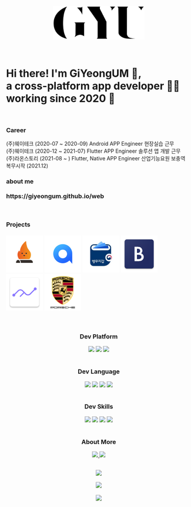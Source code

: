 <h1 align="center">
  <br>
  <br>
  <img src = "https://github.com/GiYeongUM/GiYeongUM/blob/main/PersonalLogo.svg" width = "250px"/><br/>
  <br>
  <br>
<div align="left">Hi there! I'm GiYeongUM 👋,
  <br>a cross-platform app developer 👨‍💻 working since 2020 🚀</div>  
</h1>
<br>
  <div align="left">
<h3> Career
<br></h2>
 (주)웨이테크 (2020-07 ~ 2020-09) Android APP Engineer 현장실습 근무<br>
 (주)웨이테크 (2020-12 ~ 2021-07) Flutter APP Engineer 솔루션 앱 개발 근무<br>
 (주)라온스토리 (2021-08 ~ ) Flutter, Native APP Engineer 산업기능요원 보충역 복무시작 (2021.12)<br>
  </div>
<div align="left">
<h3> about me 
  <br>
  <br> https://giyeongum.github.io/web <br></h2>
  </div>
 <br>
 <h3> Projects
  <br>
  <br> 
  <img src = "https://github.com/GiYeongUM/GiYeongUM/blob/main/modakIcon.png" width = "100px"/>
  <img src = "https://github.com/GiYeongUM/GiYeongUM/blob/main/allYIcon.png" width = "100px"/>
  <img src = "https://github.com/GiYeongUM/GiYeongUM/blob/main/e-MilitaryIcon.png" width = "100px"/>
  <img src = "https://github.com/GiYeongUM/GiYeongUM/blob/main/brandCareIcon.png" width = "100px"/>
  <img src = "https://github.com/GiYeongUM/GiYeongUM/blob/main/shareFitIcon.png" width = "100px"/>
  <img src = "https://github.com/GiYeongUM/GiYeongUM/blob/main/porcheIcon.png" width = "100px"/>
  <br></h2>
  </div>
 <br>
<div align="center">
  <h3> Dev Platform </h2>
  <div>
    <img src="https://img.shields.io/badge/Android-3DDC84?style=for-the-badge&logo=Android&logoColor=white"/>
    <img src="https://img.shields.io/badge/iOS-000000?style=for-the-badge&logo=Apple&logoColor=white"/>
    <img src="https://img.shields.io/badge/Flutter-03a9f4?style=for-the-badge&logo=Flutter&logoColor=white"/> 
  </div>
  <br>
  <h3> Dev Language </h2>
  
  <div>
    <img src="https://img.shields.io/badge/Java-f89820?style=for-the-badge&logo=Java&logoColor=white"/>
    <img src="https://img.shields.io/badge/Kotlin-B75EA4?style=for-the-badge&logo=Kotlin&logoColor=white"/>
    <img src="https://img.shields.io/badge/Swift-F05138?style=for-the-badge&logo=Swift&logoColor=white"/> 
    <img src="https://img.shields.io/badge/Dart-0075BA?style=for-the-badge&logo=Dart&logoColor=white"/> 
   
  </div>
    <br>
  <h3> Dev Skills </h2>
  <div>
    <img src="https://img.shields.io/badge/JetPack-4285F4?style=for-the-badge&logo=JetPackCompose&logoColor=white"/>
    <img src="https://img.shields.io/badge/SwiftUI-00529B?style=for-the-badge&logo=Swift&logoColor=white"/>
    <img src="https://img.shields.io/badge/RxDart-000000?style=for-the-badge&logo=Dart&logoColor=white"/> 
    <img src="https://img.shields.io/badge/Firebase-FF6A00?style=for-the-badge&logo=Firebase&logoColor=white"/> 
  </div>
   <br>
   <h3> About More </h2>
  <div>
    <a href="https://www.notion.so/giyeong-um/GiYeong-UM-96900dd715754b619a795d43aaa1d85b">
      <img src="https://img.shields.io/badge/Notion-000000?style=for-the-badge&logo=Notion&logoColor=white&link=https://www.notion.so/giyeong-um/GiYeong-UM-96900dd715754b619a795d43aaa1d85b"/>
    </a>
    <a href="mailto:eomky2005@gmail.com">
      <img src="https://img.shields.io/badge/Gmail-EA4335?style=for-the-badge&logo=Gmail&logoColor=white&link=mailto:eomky2005@gmail.com"/>
    </a>
  </div>
  </br>
  <p align="center">
        <img height="137px" src="https://github-readme-streak-stats.herokuapp.com/?user=GiYeongUM&hide_border=false&theme=nightowl" />
  </p>
  <p align="center">
  <img height='130px' src="https://github-readme-stats.vercel.app/api?username=GiYeongUM&hide_title=true&show_icons=true&include_all_commits=true&line_height=21&theme=nightowl" />
  </p>


  <a href="https://github.com/GiYeongUM">
    <img align="center" src="https://github-readme-stats.vercel.app/api/top-langs/?username=GiYeongUM&langs_count=5" />
  </a>
  
 
  
</div>
